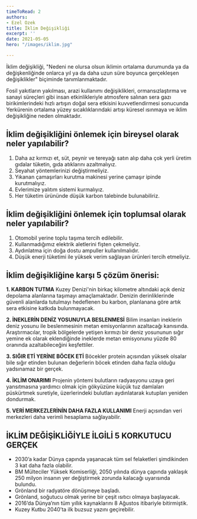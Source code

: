 ```yaml
---
timeToRead: 2
authors:
- Ezel Ozek
title: İklim Değişikliği
excerpt: ''
date: 2021-05-05
hero: "/images/iklim.jpg"

---
```




İklim değişikliği, "Nedeni ne olursa olsun iklimin ortalama durumunda ya da değişkenliğinde onlarca yıl ya da daha uzun süre boyunca gerçekleşen değişiklikler" biçiminde tanımlanmaktadır.

Fosil yakıtların yakılması, arazi kullanımı değişiklikleri, ormansızlaştırma ve sanayi süreçleri gibi insan etkinlikleriyle atmosfere salınan sera gazı birikimlerindeki hızlı artışın doğal sera etkisini kuvvetlendirmesi sonucunda Yerkürenin ortalama yüzey sıcaklıklarındaki artışı küresel ısınmaya ve iklim değişikliğine neden olmaktadır.

## İklim değişikliğini önlemek için bireysel olarak neler yapılabilir? 
 1. Daha az kırmızı et, süt, peynir ve tereyağı satın alıp daha çok yerli üretim gıdalar tüketin, gıda atıklarını azaltmalıyız.
 2. Seyahat yöntemlerinizi değiştirmeliyiz. 
 3. Yıkanan çamaşırları kurutma makinesi yerine çamaşır ipinde kurutmalıyız. 
 4. Evlerimize yalıtım sistemi kurmalıyız. 
 5. Her tüketim ürününde düşük karbon talebinde bulunabiliriz.

## İklim değişikliğini önlemek için toplumsal olarak neler yapılabilir?
 1. Otomobil yerine toplu taşıma tercih edilebilir.
 2. Kullanmadığımız elektrik aletlerini fişten çekmeliyiz.
 3. Aydınlatma için doğa dostu ampuller kullanılmalıdır.
 4. Düşük enerji tüketimi ile yüksek verim sağlayan ürünleri tercih etmeliyiz.

## İklim değişikliğine karşı 5 çözüm önerisi:

**1. KARBON TUTMA**
Kuzey Denizi'nin birkaç kilometre altındaki açık deniz depolama alanlarına taşımayı amaçlamaktadır. Denizin derinliklerinde güvenli alanlarda tutulmayı hedeflenen bu karbon, planlanana göre artık sera etkisine katkıda bulunmayacak.

**2. İNEKLERİN DENİZ YOSUNUYLA BESLENMESİ**
Bilim insanları ineklerin deniz yosunu ile beslenmesinin metan emisyonlarının azaltacağı kanısında. Araştırmacılar, tropik bölgelerde yetişen kırmızı bir deniz yosununun sığır yemine ek olarak eklendiğinde ineklerde metan emisyonunu yüzde 80 oranında azaltabileceğini keşfettiler.

**3. SIĞIR ETİ YERİNE BÖCEK ETİ**
Böcekler protein açısından yüksek olsalar bile sığır etinden bulunan değerlerin böcek etinden daha fazla olduğu yadsınamaz bir gerçek.

**4. İKLİM ONARIMI**
Projenin yöntemi bulutların radyasyonu uzaya geri yansıtmasına yardımcı olmak için gökyüzüne küçük tuz damlaları püskürtmek suretiyle, üzerlerindeki bulutları aydınlatarak kutupları yeniden dondurmak.

**5. VERİ MERKEZLERİNİN DAHA FAZLA KULLANIMI**
Enerji açısından veri merkezleri daha verimli hesaplama sağlayabilir.

## **İKLİM DEĞİŞİKLİĞİYLE İLGİLİ 5 KORKUTUCU GERÇEK**
 - 2030’a kadar Dünya çapında yaşanacak tüm sel felaketleri şimdikinden 3 kat daha fazla olabilir.
 - BM Mülteciler Yüksek Komiserliği, 2050 yılında dünya çapında yaklaşık 250 milyon insanın yer değiştirmek zorunda kalacağı uyarısında bulundu.
 - Grönland bir radyatöre dönüşmeye başladı.
 - Grönland, soğutucu olmak yerine bir çeşit ısıtıcı olmaya başlayacak.
 - 2016’da Dünya’nın tüm yıllık kaynaklarını 8 Ağustos itibariyle bitirmiştik.
 - Kuzey Kutbu 2040’ta ilk buzsuz yazını geçirebilir.
